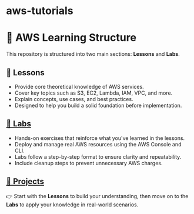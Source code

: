 # aws-tutorials
# 📘 AWS Learning Structure

This repository is structured into two main sections: **Lessons** and **Labs**.

## 📖 Lessons
- Provide core theoretical knowledge of AWS services.
- Cover key topics such as S3, EC2, Lambda, IAM, VPC, and more.
- Explain concepts, use cases, and best practices.
- Designed to help you build a solid foundation before implementation.

## [🧪 Labs](./Labs/README.md)
- Hands-on exercises that reinforce what you've learned in the lessons.
- Deploy and manage real AWS resources using the AWS Console and CLI.
- Labs follow a step-by-step format to ensure clarity and repeatability.
- Include cleanup steps to prevent unnecessary AWS charges.

## [🧪 Projects](./Projects/README.md)


👉 Start with the **Lessons** to build your understanding, then move on to the **Labs** to apply your knowledge in real-world scenarios.
